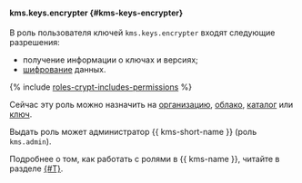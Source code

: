 #### kms.keys.encrypter {#kms-keys-encrypter}

В роль пользователя ключей `kms.keys.encrypter` входят следующие разрешения:

* получение информации о ключах и версиях;
* [шифрование](../kms/operations/symmetric-encryption.md#encryption) данных.

{% include [roles-crypt-includes-permissions](iam/roles-crypt-includes-permissions.md) %}

Сейчас эту роль можно назначить на [организацию](../organization/), [облако](../resource-manager/concepts/resources-hierarchy.md#cloud), [каталог](../resource-manager/concepts/resources-hierarchy.md#folder) или [ключ](../kms/concepts/key).

Выдать роль может администратор {{ kms-short-name }} (роль `kms.admin`).

Подробнее о том, как работать с ролями в {{ kms-name }}, читайте в разделе [{#T}](../kms/security/index.md).